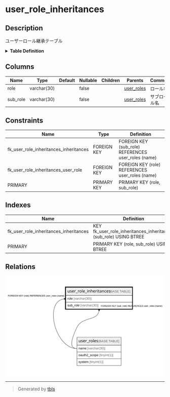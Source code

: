 # user_role_inheritances

## Description

ユーザーロール継承テーブル

<details>
<summary><strong>Table Definition</strong></summary>

```sql
CREATE TABLE `user_role_inheritances` (
  `role` varchar(30) NOT NULL,
  `sub_role` varchar(30) NOT NULL,
  PRIMARY KEY (`role`,`sub_role`),
  KEY `fk_user_role_inheritances_inheritances` (`sub_role`),
  CONSTRAINT `fk_user_role_inheritances_inheritances` FOREIGN KEY (`sub_role`) REFERENCES `user_roles` (`name`) ON DELETE CASCADE ON UPDATE CASCADE,
  CONSTRAINT `fk_user_role_inheritances_user_role` FOREIGN KEY (`role`) REFERENCES `user_roles` (`name`) ON DELETE CASCADE ON UPDATE CASCADE
) ENGINE=InnoDB DEFAULT CHARSET=utf8mb4
```

</details>

## Columns

| Name | Type | Default | Nullable | Children | Parents | Comment |
| ---- | ---- | ------- | -------- | -------- | ------- | ------- |
| role | varchar(30) |  | false |  | [user_roles](user_roles.md) | ロール名 |
| sub_role | varchar(30) |  | false |  | [user_roles](user_roles.md) | サブロール名 |

## Constraints

| Name | Type | Definition |
| ---- | ---- | ---------- |
| fk_user_role_inheritances_inheritances | FOREIGN KEY | FOREIGN KEY (sub_role) REFERENCES user_roles (name) |
| fk_user_role_inheritances_user_role | FOREIGN KEY | FOREIGN KEY (role) REFERENCES user_roles (name) |
| PRIMARY | PRIMARY KEY | PRIMARY KEY (role, sub_role) |

## Indexes

| Name | Definition |
| ---- | ---------- |
| fk_user_role_inheritances_inheritances | KEY fk_user_role_inheritances_inheritances (sub_role) USING BTREE |
| PRIMARY | PRIMARY KEY (role, sub_role) USING BTREE |

## Relations

![er](user_role_inheritances.svg)

---

> Generated by [tbls](https://github.com/k1LoW/tbls)
